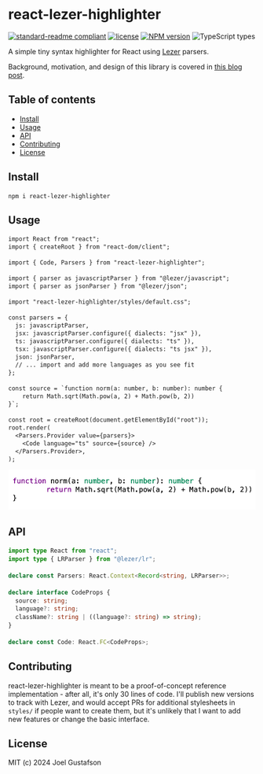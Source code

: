 # react-lezer-highlighter

[![standard-readme compliant](https://img.shields.io/badge/readme%20style-standard-brightgreen.svg)](https://github.com/RichardLitt/standard-readme) [![license](https://img.shields.io/github/license/joeltg/react-lezer-highlighter)](https://opensource.org/licenses/MIT) [![NPM version](https://img.shields.io/npm/v/react-lezer-highlighter)](https://www.npmjs.com/package/react-lezer-highlighter) ![TypeScript types](https://img.shields.io/npm/types/react-lezer-highlighter)

A simple tiny syntax highlighter for React using [Lezer](https://lezer.codemirror.net/) parsers.

Background, motivation, and design of this library is covered in [this blog post](https://joelgustafson.com/posts/2022-05-31/syntax-highlighting-on-the-web).

## Table of contents

- [Install](#install)
- [Usage](#usage)
- [API](#api)
- [Contributing](#contributing)
- [License](#license)

## Install

```
npm i react-lezer-highlighter
```

## Usage

```tsx
import React from "react";
import { createRoot } from "react-dom/client";

import { Code, Parsers } from "react-lezer-highlighter";

import { parser as javascriptParser } from "@lezer/javascript";
import { parser as jsonParser } from "@lezer/json";

import "react-lezer-highlighter/styles/default.css";

const parsers = {
  js: javascriptParser,
  jsx: javascriptParser.configure({ dialects: "jsx" }),
  ts: javascriptParser.configure({ dialects: "ts" }),
  tsx: javascriptParser.configure({ dialects: "ts jsx" }),
  json: jsonParser,
  // ... import and add more languages as you see fit
};

const source = `function norm(a: number, b: number): number {
	return Math.sqrt(Math.pow(a, 2) + Math.pow(b, 2))
}`;

const root = createRoot(document.getElementById("root"));
root.render(
  <Parsers.Provider value={parsers}>
    <Code language="ts" source={source} />
  </Parsers.Provider>,
);
```

![](./example.png)

## API

```ts
import type React from "react";
import type { LRParser } from "@lezer/lr";

declare const Parsers: React.Context<Record<string, LRParser>>;

declare interface CodeProps {
  source: string;
  language?: string;
  className?: string | ((language?: string) => string);
}

declare const Code: React.FC<CodeProps>;
```

## Contributing

react-lezer-highlighter is meant to be a proof-of-concept reference implementation - after all, it's only 30 lines of code. I'll publish new versions to track with Lezer, and would accept PRs for additional stylesheets in `styles/` if people want to create them, but it's unlikely that I want to add new features or change the basic interface.

## License

MIT (c) 2024 Joel Gustafson
